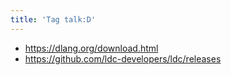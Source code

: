 ```yaml
---
title: 'Tag talk:D'
---
```


- <https://dlang.org/download.html>
- <https://github.com/ldc-developers/ldc/releases>
